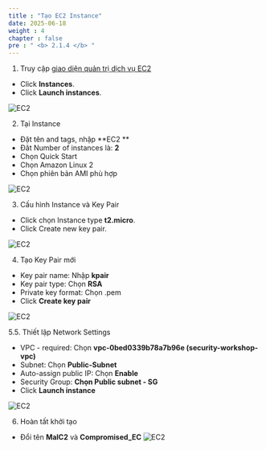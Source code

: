 ```yaml
---
title : "Tạo EC2 Instance"
date: 2025-06-18
weight : 4
chapter : false
pre : " <b> 2.1.4 </b> "
---
```


1. Truy cập [giao diện quản trị dịch vụ EC2](https://console.aws.amazon.com/ec2/v2/home)
  + Click **Instances**.
  + Click **Launch instances**.

![EC2](/images/2.prerequisite/image2.2.36.png)

2. Tại Instance
  + Đặt tên and tags, nhập **EC2 **
  + Đăt Number of instances là: **2**
  + Chọn Quick Start
  + Chọn Amazon Linux 2
  + Chọn phiên bản AMI phù hợp
  
![EC2](/images/2.prerequisite/image2.2.37.png)

3. Cấu hình Instance và Key Pair
 + Click chọn Instance type **t2.micro**.
 + Click Create new key pair.
 
![EC2](/images/2.prerequisite/image2.2.38.png)

4. Tạo Key Pair mới
  + Key pair name: Nhập **kpair**
  + Key pair type: Chọn **RSA**
  + Private key format: Chọn .pem
  + Click **Create key pair**

![EC2](/images/2.prerequisite/image2.2.39.png)

5.5. Thiết lập Network Settings
  + VPC - required: Chọn **vpc-0bed0339b78a7b96e (security-workshop-vpc)**
  + Subnet: Chọn **Public-Subnet**
  + Auto-assign public IP: Chọn **Enable**
  + Security Group: **Chọn Public subnet - SG**
  + Click **Launch instance**

![EC2](/images/2.prerequisite/11.png)

6. Hoàn tất khởi tạo
  + Đổi tên **MalC2** và **Compromised_EC**
![EC2](/images/2.prerequisite/image2.2.41.png)

